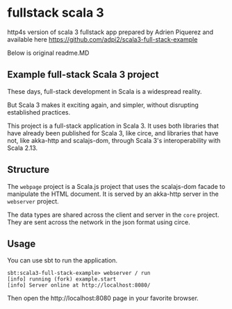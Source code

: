 # fullstack scala 3

http4s version of scala 3 fullstack app prepared by Adrien Piquerez and available here https://github.com/adpi2/scala3-full-stack-example 

Below is original readme.MD

## Example full-stack Scala 3 project

These days, full-stack development in Scala is a widespread reality.

But Scala 3 makes it exciting again, and simpler, without disrupting established practices.

This project is a full-stack application in Scala 3.
It uses both libraries that have already been published for Scala 3, like circe, and libraries that have not, like akka-http and scalajs-dom, through Scala 3's interoperability with Scala 2.13.

## Structure

The `webpage` project is a Scala.js project that uses the scalajs-dom facade to manipulate the HTML document.
It is served by an akka-http server in the `webserver` project.

The data types are shared across the client and server in the `core` project.
They are sent across the network in the json format using circe.

## Usage

You can use sbt to run the application.

```text
sbt:scala3-full-stack-example> webserver / run
[info] running (fork) example.start 
[info] Server online at http://localhost:8080/
```

Then open the http://localhost:8080 page in your favorite browser.
